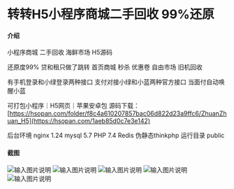 # 转转H5小程序商城二手回收 99%还原

#### 介绍
小程序商城 二手回收 海鲜市场 H5源码

还原度99% 贷和租只做了跳转
首页商城 秒杀 优惠卷 自由市场 旧机回收

有手机登录和小绿登录两种接口
支付对接小绿和小蓝两种官方接口
当面付自动唤醒小蓝

可打包小程序｜H5网页｜苹果安卓包
源码下载：[https://hsopan.com/folder/f8c4a610207857bac06d822d23a9ffc6/ZhuanZhuan_H5](https://hsopan.com/1aeb85d0c7e3e142)

后台环境 nginx 1.24 mysql 5.7 PHP 7.4 Redis 伪静态thinkphp 运行目录 public

#### 截图

![输入图片说明](1965215bbba2d0a336bcc79372b9c06.png)
![输入图片说明](42fc58f8757d14bf6170aef96aeafec.png)
![输入图片说明](72ab82e5aebc6f31dace7eedc4abe6a.png)
![输入图片说明](8782655e69bd2ababd02423dd528380.png)
![输入图片说明](c33082d3889f1170e80af40ea39f07d.png)
